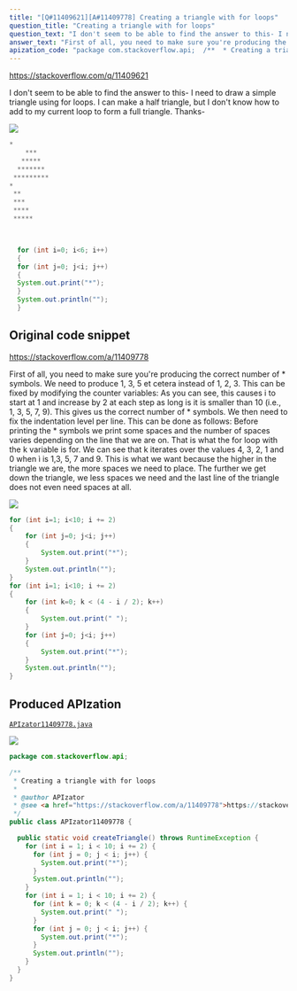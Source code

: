 ```yaml
---
title: "[Q#11409621][A#11409778] Creating a triangle with for loops"
question_title: "Creating a triangle with for loops"
question_text: "I don't seem to be able to find the answer to this- I need to draw a simple triangle using for loops. I can make a half triangle, but I don't know how to add to my current loop to form a full triangle. Thanks-"
answer_text: "First of all, you need to make sure you're producing the correct number of * symbols. We need to produce 1, 3, 5 et cetera instead of 1, 2, 3. This can be fixed by modifying the counter variables: As you can see, this causes i to start at 1 and increase by 2 at each step as long is it is smaller than 10 (i.e., 1, 3, 5, 7, 9). This gives us the correct number of * symbols. We then need to fix the indentation level per line. This can be done as follows: Before printing the * symbols we print some spaces and the number of spaces varies depending on the line that we are on. That is what the for loop with the k variable is for. We can see that k iterates over the values 4, 3, 2, 1 and 0 when ì is 1,3, 5, 7 and 9. This is what we want because the higher in the triangle we are, the more spaces we need to place. The further we get down the triangle, we less spaces we need and the last line of the triangle does not even need spaces at all."
apization_code: "package com.stackoverflow.api;  /**  * Creating a triangle with for loops  *  * @author APIzator  * @see <a href=\"https://stackoverflow.com/a/11409778\">https://stackoverflow.com/a/11409778</a>  */ public class APIzator11409778 {    public static void createTriangle() throws RuntimeException {     for (int i = 1; i < 10; i += 2) {       for (int j = 0; j < i; j++) {         System.out.print(\"*\");       }       System.out.println(\"\");     }     for (int i = 1; i < 10; i += 2) {       for (int k = 0; k < (4 - i / 2); k++) {         System.out.print(\" \");       }       for (int j = 0; j < i; j++) {         System.out.print(\"*\");       }       System.out.println(\"\");     }   } }"
---
```


https://stackoverflow.com/q/11409621

I don&#x27;t seem to be able to find the answer to this-
I need to draw a simple triangle using for loops.
I can make a half triangle, but I don&#x27;t know how to add to my current loop to form a full triangle.
Thanks-


<div class="code-logo"><img src="/stackoverflow.png" /></div>

```java
*  
    ***
   *****
  *******
 *********
*
 **
 ***
 ****
 *****



  for (int i=0; i<6; i++)
  {
  for (int j=0; j<i; j++)
  {
  System.out.print("*");
  }
  System.out.println("");
  }
```


## Original code snippet

https://stackoverflow.com/a/11409778

First of all, you need to make sure you&#x27;re producing the correct number of * symbols. We need to produce 1, 3, 5 et cetera instead of 1, 2, 3. This can be fixed by modifying the counter variables:
As you can see, this causes i to start at 1 and increase by 2 at each step as long is it is smaller than 10 (i.e., 1, 3, 5, 7, 9). This gives us the correct number of * symbols. We then need to fix the indentation level per line. This can be done as follows:
Before printing the * symbols we print some spaces and the number of spaces varies depending on the line that we are on. That is what the for loop with the k variable is for. We can see that k iterates over the values 4, 3, 2, 1 and 0 when ì is 1,3, 5, 7 and 9. This is what we want because the higher in the triangle we are, the more spaces we need to place. The further we get down the triangle, we less spaces we need and the last line of the triangle does not even need spaces at all.

<div class="code-logo"><img src="/stackoverflow.png" /></div>

```java
for (int i=1; i<10; i += 2)
{
    for (int j=0; j<i; j++)
    {
        System.out.print("*");
    }
    System.out.println("");
}
for (int i=1; i<10; i += 2)
{
    for (int k=0; k < (4 - i / 2); k++)
    {
        System.out.print(" ");
    }
    for (int j=0; j<i; j++)
    {
        System.out.print("*");
    }
    System.out.println("");
}
```

## Produced APIzation

[`APIzator11409778.java`](https://github.com/pasqualesalza/apization-temp-data/raw/master/search/APIzator11409778.java)

<div class="code-logo"><img src="/apizator.png" /></div>

```java
package com.stackoverflow.api;

/**
 * Creating a triangle with for loops
 *
 * @author APIzator
 * @see <a href="https://stackoverflow.com/a/11409778">https://stackoverflow.com/a/11409778</a>
 */
public class APIzator11409778 {

  public static void createTriangle() throws RuntimeException {
    for (int i = 1; i < 10; i += 2) {
      for (int j = 0; j < i; j++) {
        System.out.print("*");
      }
      System.out.println("");
    }
    for (int i = 1; i < 10; i += 2) {
      for (int k = 0; k < (4 - i / 2); k++) {
        System.out.print(" ");
      }
      for (int j = 0; j < i; j++) {
        System.out.print("*");
      }
      System.out.println("");
    }
  }
}

```